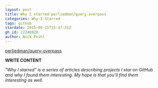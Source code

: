 ```yaml
---
layout: post
title: Why I starred perliedman/query-overpass
categories: Why-I-Starred
tags: github
stardate: 2015-09-15T15:47:31Z
gh_id: 22246920
author: Nick Peihl
---
```


[perliedman/query-overpass](star.repo.html_url)

**WRITE CONTENT**

*"Why I starred" is a series of articles describing projects I star on GitHub and why I found them interesting. My hope is that you'll find them interesting as well.*

